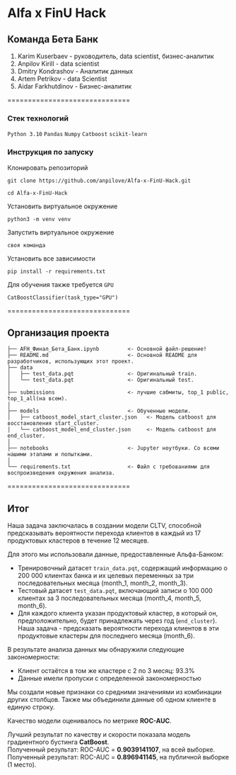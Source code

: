 # Alfa x FinU Hack

## Команда Бета Банк

1. Karim Kuserbaev - руководитель, data scientist, бизнес-аналитик
2. Anpilov Kirill - data scientist
3. Dmitry Kondrashov - Аналитик данных
4. Artem Petrikov - data Scientist
5. Aidar Farkhutdinov - Бизнес-аналитик

==============================

### Стек технологий

`Python 3.10` `Pandas` `Numpy` `Catboost` `scikit-learn`

### Инструкция по запуску

Клонировать репозиторий

`git clone https://github.com/anpilove/Alfa-x-FinU-Hack.git`

`cd Alfa-x-FinU-Hack`

Установить виртуальное окружение

`python3 -m venv venv`

Запустить виртуальное окружение

`своя команда`

Установить все зависимости

`pip install -r requirements.txt`

Для обучения также требуется `GPU`

`CatBoostClassifier(task_type="GPU")`

==============================

## Организация проекта

    ├── AFH_Финал_Бета_Банк.ipynb         <- Основной файл-решение!
    ├── README.md                         <- Основной README для разработчиков, использующих этот проект.
    ├── data
    │   ├── test_data.pqt                 <- Оригинальный train.
    │   └── test_data.pqt                 <- Оригинальный test.
    │
    ├── submissions                       <- лучшие сабмиты, top_1 public, top_1_all(на всем).
    │
    ├── models                            <- Обученные модели.
    │   ├── catboost_model_start_cluster.json   <- Модель catboost для восстановления start_cluster.
    │   └── catboost_model_end_cluster.json     <- Модель catboost для end_cluster.
    │
    ├── notebooks                         <- Jupyter ноутбуки. Со всеми нашими этапами и попытками.
    │
    └── requirements.txt                  <- Файл с требованиями для воспроизведения окружения анализа.

==============================

## Итог

Наша задача заключалась в создании модели CLTV, способной предсказывать вероятности перехода клиентов в каждый из 17 продуктовых кластеров в течение 12 месяцев.

Для этого мы использовали данные, предоставленные Альфа-Банком:

- Тренировочный датасет `train_data.pqt`, содержащий информацию о 200 000 клиентах банка и их целевых переменных за три последовательных месяца (month_1, month_2, month_3).
- Тестовый датасет `test_data.pqt`, включающий записи о 100 000 клиентах за 3 последовательных месяца (month_4, month_5, month_6).
- Для каждого клиента указан продуктовый кластер, в который он, предположительно, будет принадлежать через год (`end_cluster`). Наша задача - предсказать вероятности перехода клиентов в эти продуктовые кластеры для последнего месяца (month_6).

В результате анализа данных мы обнаружили следующие закономерности:

- Клиент остаётся в том же кластере с 2 по 3 месяц: 93.3%
- Данные имели пропуски с определенной закономерностью

Мы создали новые признаки со средними значениями из комбинации других столбцов. Также мы объединили данные об одном клиенте в единую строку.

Качество модели оценивалось по метрике **ROC-AUC**.

Лучший результат по качеству и скорости показала модель градиентного бустинга **CatBoost**. <br>
Полученный результат: ROC-AUC = **0.9039141107**, на всей выборке. <br>
Полученный результат: ROC-AUC = **0.896941145**, на публичной выборке (1 место).
